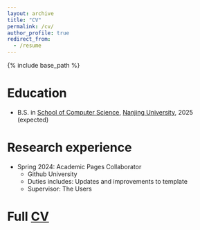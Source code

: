 ```yaml
---
layout: archive
title: "CV"
permalink: /cv/
author_profile: true
redirect_from:
  - /resume
---
```


{% include base_path %}

Education
======
* B.S. in [School of Computer Science](https://cs.nju.edu.cn/main.htm), [Nanjing University](https://www.nju.edu.cn/), 2025 (expected)

Research experience
======
* Spring 2024: Academic Pages Collaborator
  * Github University
  * Duties includes: Updates and improvements to template
  * Supervisor: The Users

Full [CV](https://cvivier.github.io/files/cv.pdf)
======
